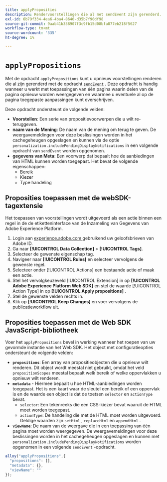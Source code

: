 ```yaml
---
title: applyProposities
description: Rendervoorstellingen die al met sendEvent zijn gerenderd.
exl-id: 6b79f334-4ea6-4ba4-8640-d35b7f90df98
source-git-commit: 9aab41b338907f3c9fb15d08bfa877eb218f5627
workflow-type: tm+mt
source-wordcount: '335'
ht-degree: 1%

---
```


# `applyPropositions`

Met de opdracht `applyPropositions` kunt u opnieuw voorstellingen renderen die al zijn gerenderd met de opdracht [`sendEvent`](sendevent/overview.md) . Deze opdracht is handig wanneer u werkt met toepassingen van één pagina waarin delen van de pagina opnieuw worden weergegeven en waarmee u eventuele al op de pagina toegepaste aanpassingen kunt overschrijven.

Deze opdracht ondersteunt de volgende velden:

* **Voorstellen**: Een serie van propositievoorwerpen die u wilt re-teruggeven.
* **naam van de Mening**: De naam van de mening om terug te geven. De weergavemeldingen voor deze beslissingen worden in het cachegeheugen opgeslagen en kunnen via de optie `personalization.includePendingDisplayNotifications` in een volgende opdracht van `sendEvent` worden opgenomen.
* **gegevens van Meta**: Een voorwerp dat bepaalt hoe de aanbiedingen van HTML kunnen worden toegepast. Het bevat de volgende eigenschappen:
   * Bereik
   * Kiezer
   * Type handeling

## Proposities toepassen met de webSDK-tagextensie

Het toepassen van voorstellingen wordt uitgevoerd als een actie binnen een regel in de de etiketteninterface van de Inzameling van Gegevens van Adobe Experience Platform.

1. Login aan [ experience.adobe.com ](https://experience.adobe.com) gebruikend uw geloofsbrieven van Adobe ID.
1. Ga naar **[!UICONTROL Data Collection]** > **[!UICONTROL Tags]**.
1. Selecteer de gewenste eigenschap tag.
1. Navigeer naar **[!UICONTROL Rules]** en selecteer vervolgens de gewenste regel.
1. Selecteer onder [!UICONTROL Actions] een bestaande actie of maak een actie.
1. Stel het vervolgkeuzeveld [!UICONTROL Extension] in op **[!UICONTROL Adobe Experience Platform Web SDK]** en stel de waarde [!UICONTROL Action Type] in op **[!UICONTROL Apply propositions]** .
1. Stel de gewenste velden rechts in.
1. Klik op **[!UICONTROL Keep Changes]** en voer vervolgens de publicatieworkflow uit.

## Proposities toepassen met de Web SDK JavaScript-bibliotheek

Voer het `applyPropositions` bevel in werking wanneer het roepen van uw gevormde instantie van het Web SDK. Het object met configuratieopties ondersteunt de volgende velden:

* **`propositions`**: Een array van propositieobjecten die u opnieuw wilt renderen. Dit object wordt meestal niet gebruikt, omdat het veld `propositionScopes` meestal bepaalt welk bereik of welke oppervlakken u opnieuw wilt renderen.
* **`metadata`** - Hiermee bepaalt u hoe HTML-aanbiedingen worden toegepast. Het is een kaart waar de sleutel een bereik of een oppervlak is en de waarde een object is dat de toetsen `selector` en `actionType` bevat.
   * `selector`: Een tekenreeks die een CSS-kiezer bevat waaruit de HTML moet worden toegepast.
   * `actionType`: De handeling die met de HTML moet worden uitgevoerd. Geldige waarden zijn `setHtml` , `replaceHtml` en `appendHtml` .
* **`viewName`**: De naam van de weergave die in een toepassing van één pagina moet worden weergegeven. De weergavemeldingen voor deze beslissingen worden in het cachegeheugen opgeslagen en kunnen met `personalization.includePendingDisplayNotifications` worden opgenomen in een volgende `sendEvent` -opdracht.

```js
alloy("applyPropositions",{
  "propositions": [],
  "metadata": {},
  "viewName": ""
});
```
